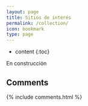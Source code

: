```yaml
---
layout: page
title: Sitios de interés
permalink: /collection/
icon: bookmark
type: page
---
```


* content
{:toc}

En construcción

## Comments

{% include comments.html %}
